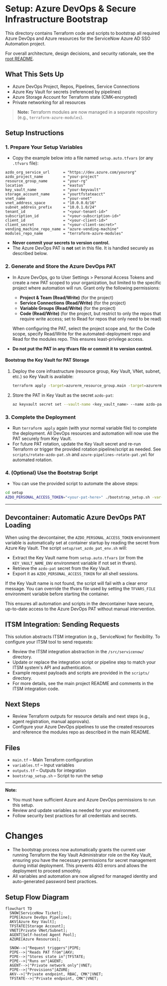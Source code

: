 
# Setup: Azure DevOps & Secure Infrastructure Bootstrap

This directory contains Terraform code and scripts to bootstrap all required Azure DevOps and Azure resources for the ServiceNow Azure AD SSO Automation project.

For overall architecture, design decisions, and security rationale, see the [root README](../README.md).

## What This Sets Up
- Azure DevOps Project, Repos, Pipelines, Service Connections
- Azure Key Vault for secrets (referenced by pipelines)
- Azure Storage Account for Terraform state (CMK-encrypted)
- Private networking for all resources

> **Note:** Terraform modules are now managed in a separate repository (e.g., `terraform-azure-modules`).


## Setup Instructions

### 1. Prepare Your Setup Variables
- Copy the example below into a file named `setup.auto.tfvars` (or any `.tfvars` file):

```hcl
azdo_org_service_url      = "https://dev.azure.com/yourorg"
azdo_project_name         = "your-project"
resource_group_name       = "your-rg"
location                  = "eastus"
key_vault_name            = "your-keyvault"
storage_account_name      = "yourtfstateacct"
vnet_name                 = "your-vnet"
vnet_address_space        = "10.0.0.0/16"
subnet_address_prefix     = "10.0.1.0/24"
tenant_id                 = "<your-tenant-id>"
subscription_id           = "<your-subscription-id>"
client_id                 = "<your-client-id>"
client_secret             = "<your-client-secret>"
vending_machine_repo_name = "azure-vending-machine"
modules_repo_name         = "terraform-azure-modules"
```


- **Never commit your secrets to version control.**
- The Azure DevOps PAT is **not** set in this file. It is handled securely as described below.


### 2. Generate and Store the Azure DevOps PAT
- In Azure DevOps, go to User Settings > Personal Access Tokens and create a new PAT scoped to your organization, but limited to the specific project where automation will run. Grant only the following permissions:
  - **Project & Team (Read/Write)** (for the project)
  - **Service Connections (Read/Write)** (for the project)
  - **Variable Groups (Read/Write)** (for the project)
  - **Code (Read/Write)** (for the project, but restrict to only the repos that require write access; set to Read for repos that only need to be read)

  When configuring the PAT, select the project scope and, for the Code scope, specify Read/Write for the automated-deployment repo and Read for the modules repo. This ensures least-privilege access.
- **Do not put the PAT in any tfvars file or commit it to version control.**

#### Bootstrap the Key Vault for PAT Storage
1. Deploy the core infrastructure (resource group, Key Vault, VNet, subnet, etc.) so Key Vault is available:
   ```sh
   terraform apply -target=azurerm_resource_group.main -target=azurerm_key_vault.main -target=azurerm_virtual_network.main -target=azurerm_subnet.private
   ```
2. Store the PAT in Key Vault as the secret `azdo-pat`:
   ```sh
   az keyvault secret set --vault-name <key_vault_name> --name azdo-pat --value <your_pat>
   ```

### 3. Complete the Deployment
- Run `terraform apply` again (with your normal variable file) to complete the deployment. All DevOps resources and automation will now use the PAT securely from Key Vault.
- For future PAT rotation, update the Key Vault secret and re-run Terraform or trigger the provided rotation pipeline/script as needed. See `scripts/rotate-azdo-pat.sh` and `azure-pipelines-rotate-pat.yml` for automated rotation.

### 4. (Optional) Use the Bootstrap Script
- You can use the provided script to automate the above steps:

```bash
cd setup
AZDO_PERSONAL_ACCESS_TOKEN="<your-pat-here>" ./bootstrap_setup.sh -var-file=setup.auto.tfvars
```

---


## Devcontainer: Automatic Azure DevOps PAT Loading

When using the devcontainer, the `AZDO_PERSONAL_ACCESS_TOKEN` environment variable is automatically set at container startup by reading the secret from Azure Key Vault. The script `setup/set_azdo_pat_env.sh` will:
- Extract the Key Vault name from `setup.auto.tfvars` (or from the `KEY_VAULT_NAME_ENV` environment variable if not set in tfvars).
- Retrieve the `azdo-pat` secret from the Key Vault.
- Export it as `AZDO_PERSONAL_ACCESS_TOKEN` for all shell sessions.

If the Key Vault name is not found, the script will fail with a clear error message. You can override the tfvars file used by setting the `TFVARS_FILE` environment variable before starting the container.

This ensures all automation and scripts in the devcontainer have secure, up-to-date access to the Azure DevOps PAT without manual intervention.


## ITSM Integration: Sending Requests

This solution abstracts ITSM integration (e.g., ServiceNow) for flexibility. To configure your ITSM tool to send requests:
- Review the ITSM integration abstraction in the `/src/servicenow/` directory.
- Update or replace the integration script or pipeline step to match your ITSM system's API and authentication.
- Example request payloads and scripts are provided in the `scripts/` directory.
- For more details, see the main project README and comments in the ITSM integration code.


## Next Steps
- Review Terraform outputs for resource details and next steps (e.g., agent registration, manual approvals).
- Configure your Azure DevOps pipelines to use the created resources and reference the modules repo as described in the main README.

## Files
- `main.tf`         – Main Terraform configuration
- `variables.tf`    – Input variables
- `outputs.tf`      – Outputs for integration
- `bootstrap_setup.sh` – Script to run the setup

---
**Note:**
- You must have sufficient Azure and Azure DevOps permissions to run this setup.
- Review and update variables as needed for your environment.
- Follow security best practices for all credentials and secrets.

# Changes
- The bootstrap process now automatically grants the current user running Terraform the Key Vault Administrator role on the Key Vault, ensuring you have the necessary permissions for secret management during initial deployment. This prevents 403 errors and allows the deployment to proceed smoothly.
- All variables and automation are now aligned for managed identity and auto-generated password best practices.

## Setup Flow Diagram

```mermaid
flowchart TD
  SNOW[ServiceNow Ticket];
  PIPE[Azure DevOps Pipeline];
  AKV[Azure Key Vault];
  TFSTATE[Storage Account];
  VNET[Private VNet/Subnet];
  AGENT[Self-hosted Agent Pool];
  AZURE[Azure Resources];

  SNOW-->|"Request triggers"|PIPE;
  PIPE-->|"Reads PAT from"|AKV;
  PIPE-->|"Stores state in"|TFSTATE;
  PIPE-->|"Runs on"|AGENT;
  AGENT-->|"Private network only"|VNET;
  PIPE-->|"Provisions"|AZURE;
  AKV-->|"Private endpoint, RBAC, CMK"|VNET;
  TFSTATE-->|"Private endpoint, CMK"|VNET;
```
